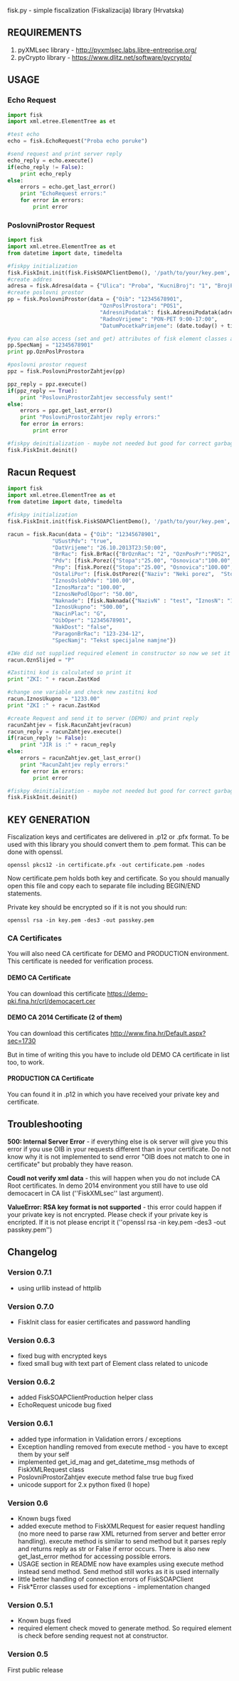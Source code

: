 fisk.py - simple fiscalization (Fiskalizacija) library 
		  (Hrvatska) 
		  
## REQUIREMENTS

1. pyXMLsec library - http://pyxmlsec.labs.libre-entreprise.org/
2. pyCrypto library - https://www.dlitz.net/software/pycrypto/

## USAGE

### Echo Request

```Python
import fisk
import xml.etree.ElementTree as et

#test echo 
echo = fisk.EchoRequest("Proba echo poruke")

#send request and print server reply
echo_reply = echo.execute()
if(echo_reply != False):
    print echo_reply
else:
    errors = echo.get_last_error()
    print "EchoRequest errors:"
    for error in errors:
        print error
```

### PoslovniProstor Request

```Python
import fisk
import xml.etree.ElementTree as et
from datetime import date, timedelta

#fiskpy initialization 
fisk.FiskInit.init(fisk.FiskSOAPClientDemo(), '/path/to/your/key.pem', "kaypassword", '/path/to/your/cert.pem', ['/path/to/porezna/rootcert/democacert.pem'])
#create addres
adresa = fisk.Adresa(data = {"Ulica": "Proba", "KucniBroj": "1", "BrojPoste": "54321"})
#create poslovni prostor      
pp = fisk.PoslovniProstor(data = {"Oib": "12345678901",
                             "OznPoslProstora": "POS1",
                             "AdresniPodatak": fisk.AdresniPodatak(adresa),
                             "RadnoVrijeme": "PON-PET 9:00-17:00", 
                             "DatumPocetkaPrimjene": (date.today() + timedelta(days = 1)).strftime('%d.%m.%Y')})

#you can also access (set and get) attributes of fisk element classes as
pp.SpecNamj = "12345678901"
print pp.OznPoslProstora

#poslovni prostor request
ppz = fisk.PoslovniProstorZahtjev(pp)

ppz_reply = ppz.execute()
if(ppz_reply == True):
    print "PoslovniProstorZahtjev seccessfuly sent!"
else:
    errors = ppz.get_last_error()
    print "PoslovniProstorZahtjev reply errors:"
    for error in errors:
        print error

#fiskpy deinitialization - maybe not needed but good for correct garbage cleaning 
fisk.FiskInit.deinit()
```

## Racun Request

```Python
import fisk
import xml.etree.ElementTree as et
from datetime import date, timedelta

#fiskpy initialization 
fisk.FiskInit.init(fisk.FiskSOAPClientDemo(), '/path/to/your/key.pem', "kaypassword", '/path/to/your/cert.pem', ['/path/to/porezna/rootcert/democacert.pem'])

racun = fisk.Racun(data = {"Oib": "12345678901",
              "USustPdv": "true",
              "DatVrijeme": "26.10.2013T23:50:00",
              "BrRac": fisk.BrRac({"BrOznRac": "2", "OznPosPr":"POS2", "OznNapUr":"1"}),
              "Pdv": [fisk.Porez({"Stopa":"25.00", "Osnovica":"100.00", "Iznos":"25.00"}), fisk.Porez({"Stopa":"10.00", "Osnovica":"100.00", "Iznos":"10.00"})],
              "Pnp": [fisk.Porez({"Stopa":"25.00", "Osnovica":"100.00", "Iznos":"25.00"}), fisk.Porez({"Stopa":"10.00", "Osnovica":"100.00", "Iznos":"10.00"})],
              "OstaliPor": [fisk.OstPorez({"Naziv": "Neki porez",  "Stopa":"3.00", "Osnovica":"100.00", "Iznos":"3.00"})],
              "IznosOslobPdv": "100.00",
              "IznosMarza": "100.00",
              "IznosNePodlOpor": "50.00",
              "Naknade": [fisk.Naknada({"NazivN" : "test", "IznosN": "10.00"})],
              "IznosUkupno": "500.00",
              "NacinPlac": "G",
              "OibOper": "12345678901",
              "NakDost": "false",
              "ParagonBrRac": "123-234-12",
              "SpecNamj": "Tekst specijalne namjne"})

#IWe did not supplied required element in constructor so now we set it
racun.OznSlijed = "P"

#Zastitni kod is calculated so print it
print "ZKI: " + racun.ZastKod

#change one variable and check new zastitni kod
racun.IznosUkupno = "1233.00"
print "ZKI :" + racun.ZastKod

#create Request and send it to server (DEMO) and print reply
racunZahtjev = fisk.RacunZahtjev(racun)
racun_reply = racunZahtjev.execute()
if(racun_reply != False):
    print "JIR is :" + racun_reply
else:
    errors = racunZahtjev.get_last_error()
    print "RacunZahtjev reply errors:"
    for error in errors:
        print error

#fiskpy deinitialization - maybe not needed but good for correct garbage cleaning 
fisk.FiskInit.deinit()
```

## KEY GENERATION

Fiscalization keys and certificates are delivered in .p12 or .pfx format. To be used with this library you should
convert them to .pem format. This can be done with openssl.

```
openssl pkcs12 -in certificate.pfx -out certificate.pem -nodes
```

Now certificate.pem holds both key and certificate. So you should manually open this file and copy each to
separate file including BEGIN/END statements.

Private key should be encrypted so if it is not you should run:
```
openssl rsa -in key.pem -des3 -out passkey.pem
```

### CA Certificates
You will also need CA certificate for DEMO and PRODUCTION environment. This certificate is needed for
verification process.

#### DEMO CA Certificate

You can download this certificate https://demo-pki.fina.hr/crl/democacert.cer

#### DEMO CA 2014 Certificate (2 of them)

You can download this certificates http://www.fina.hr/Default.aspx?sec=1730

But in time of writing this you have to include old DEMO CA certificate in list too, to work.

#### PRODUCTION CA Certificate

You can found it in .p12 in which you have received your private key and certificate.
## Troubleshooting

**500: Internal Server Error** - if everything else is ok server will give you this error if
you use OIB in your requests different than in your certificate. Do not know why it is not implemented
to send error "OIB does not match to one in certificate" but probably they have reason.

**Coudl not verify xml data** - this will happen when you do not include CA Root certificates. In demo 2014 environment
you still have to use old democacert in CA list (''FiskXMLsec'' last argument).  

**ValueError: RSA key format is not supported** - this error could happen if your private key is not encrypted. Please check
if your private key is encripted. If it is not please encript it (''openssl rsa -in key.pem -des3 -out passkey.pem'')


## Changelog
### Version 0.7.1
  * using urllib instead of httplib

### Version 0.7.0
  * FiskInit class for easier certificates and password handling

### Version 0.6.3
  * fixed bug with encrypted keys
  * fixed small bug with text part of Element class related to unicode

### Version 0.6.2
  * added FiskSOAPClientProduction helper class
  * EchoRequest unicode bug fixed

### Version 0.6.1
  * added type information in Validation errors / exceptions
  * Exception handling removed from execute method - you have to except them by your self
  * implemented get_id_mag and get_datetime_msg methods of FiskXMLRequest class
  * PoslovniProstorZahtjev execute method false true bug fixed
  * unicode support for 2.x python fixed (I hope)

### Version 0.6
  * Known bugs fixed
  * added execute method to FiskXMLRequest for easier request handling (no more need to parse raw XML returned
  from server and better error handling). execute method is similar to send method but it parses reply and
  returns reply as str or False if error occurs. There is also new get_last_error method for accessing
  possible errors.
  * USAGE section in README now have examples using execute method instead send method. Send method still works
  as it is used internally
  * little better handling of connection errors of FiskSOAPClient
  * Fisk*Error classes used for exceptions - implementation changed

### Version 0.5.1

  * Known bugs fixed
  * required element check moved to generate method. So required element is check before sending request
  not at constructor. 

### Version 0.5

First public release 